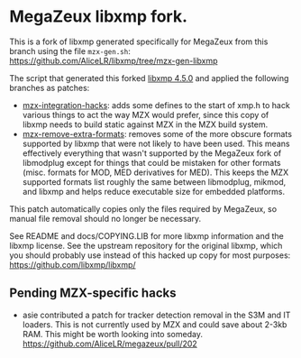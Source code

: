 # MegaZeux libxmp fork.

This is a fork of libxmp generated specifically for MegaZeux
from this branch using the file `mzx-gen.sh`: https://github.com/AliceLR/libxmp/tree/mzx-gen-libxmp

The script that generated this forked
[libxmp 4.5.0](https://github.com/libxmp/libxmp/releases/tag/libxmp-4.5.0)
and applied the following branches as patches:

* [mzx-integration-hacks](https://github.com/AliceLR/libxmp/tree/mzx-integration-hacks):
  adds some defines to the start of xmp.h to hack various things to act
  the way MZX would prefer, since this copy of libxmp needs to build static
  against MZX in the MZX build system.
* [mzx-remove-extra-formats](https://github.com/AliceLR/libxmp/tree/mzx-remove-extra-formats):
  removes some of the more obscure formats supported by libxmp that were not
  likely to have been used. This means effectively everything that wasn't
  supported by the MegaZeux fork of libmodplug except for things that could
  be mistaken for other formats (misc. formats for MOD, MED derivatives for MED).
  This keeps the MZX supported formats list roughly the same between libmodplug,
  mikmod, and libxmp and helps reduce executable size for embedded platforms.

This patch automatically copies only the files required by MegaZeux, so manual file
removal should no longer be necessary.

See README and docs/COPYING.LIB for more libxmp information and the libxmp license.
See the upstream repository for the original libxmp, which you should probably use
instead of this hacked up copy for most purposes: https://github.com/libxmp/libxmp/

## Pending MZX-specific hacks

* asie contributed a patch for tracker detection removal in the S3M and IT loaders.
  This is not currently used by MZX and could save about 2-3kb RAM. This might be
  worth looking into someday. https://github.com/AliceLR/megazeux/pull/202
